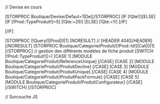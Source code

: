 // Devise en cours

[STORPROC Boutique/Devise/Defaut=1|De][/STORPROC]
[IF [!Qte!]][ELSE]
[IF [!Prod::TypeProduit!]=5]
[!Qte:=25!]
[ELSE]
[!Qte:=1!]
[/IF]

[/IF]
<div class="FicheProduit">
    [STORPROC [!Query!]|Prod|0|1]
    [NORESULT]
    //			[HEADER 404][/HEADER]
    [/NORESULT]
    [STORPROC Boutique/Categorie/Produit/[!Prod::Id!]|Cat|0|1][/STORPROC]
    // gestion des différents modèles de fiche produit
    [SWITCH [!Prod::TypeProduit!]|=]
    [CASE 1]
    [MODULE Boutique/CategorieProduit/ReferenceUnique]
    [/CASE]
    [CASE 2]
    [MODULE Boutique/CategorieProduit/ProduitDecline]
    [/CASE]
    [CASE 3]
    [MODULE Boutique/CategorieProduit/ProduitUnique]
    [/CASE]
    [CASE 4]
    [MODULE Boutique/CategorieProduit/ProduitPackFormule]
    [/CASE]
    [CASE 5]
    [MODULE Boutique/CategorieProduit/ProduitConfigurateur]
    [/CASE]
    [/SWITCH]
    [/STORPROC]
</div>



// Surcouche JS
<script type="text/javascript">

$(document).ready(function () {
    VerifieSelection ();
    $('#FicheProduit').submit(function(e) {
                e.preventDefault();
                console.log('ajout au panier');
                // on vérifie qu'on a sélectionné le produit que l'on voulait acheté
                var sel = $('.CalculPrix');
                var req = {};
                var initI=0;
                //On va chercher tous les combos et radios d'attributs
                $(sel).each(function (index,item){
                    var attribut = $(item).attr('name');
                    var valeurattribut = -1;
                    var attributclass = $(item).attr('class');
                    initI=1;
                    switch ($(item).attr('type')){
                        case "radio":
                            if ($(item).is(":checked")){
                                valeurattribut = $(item).val();
                                //On stocke les informations dans le tableau de requete
                                req[attribut] = valeurattribut;
                            }
                            break;
                        default:
                            valeurattribut = $(item).val();
                            //On stocke les informations dans le tableau de requete
                            req[attribut] = valeurattribut;
                            break;
                    }
                });
                //On boucle sur req si une valeur est égale à -1 on sort
                for (var i in req){
                    if (req[i]==-1) {
                        console.log("Merci de sélectionner les attributs nécessaires avant d'ajouter au panier ");
                        toastr.warning("Merci de sélectionner les attributs nécessaires avant d'ajouter au panier ");
                        e.preventDefault();
                        return;
                    }
                };
                if (!(i)&& initI==1) {
                    console.log("Merci de sélectionner les attributs nécessaires avant d'ajouter au panier ");
                    toastr.warning("Merci de sélectionner les attributs nécessaires avant d'ajouter au panier ");
                    e.preventDefault();
                    return;
                }

                // GESTION DES CHOIX PACKS
                if ( $('#PackType').val()=='4') {
                    var sel = $('.PackChoix');
                    initI=1;
                    //On va chercher tous les choix du pack
                    $(sel).each(function (index,item){
                        if ($(item).val() =="") {
                            initI=0;
                        }
                    });
                    if (initI==0) {
                        console.log("Merci de choisir tous les produits de votre formule");
                        toastr.warning("Merci de choisir tous les produits de votre formule");
                        e.preventDefault();
                        return;

                    }
                    e.preventDefault();
                }
                if ( $('#PackType').val()=='5') {
                    var champ='';initI=1;
                    [STORPROC Boutique/Produit/[!Prod::Id!]/ConfigPack/Options=0&ChoixObligatoire=1|Cpk]
                    Champ='#PackChoix-'+[!Cpk::Id!];
                    if ($(Champ).val() =="") {
                        initI=0;
                    }
                    [/STORPROC]
                    if (initI==0) {
                        console.log("Merci de choisir toutes les parties de votre carte personnalisable");
                        toastr.warning("Merci de choisir toutes les parties de votre carte personnalisable");
                        e.preventDefault();
                        return;

                    }
                    e.preventDefault();
                }
                var LaQte = $('#Qte').val();
                var LaRef= $('[name=Reference]').val();
                $('#myModalLabel').html("");

                console.log('on fait la requete');
                $.ajax({
                    type: "POST",
                    url: "/Boutique/Produit/PopupPanier.htrc",
                    dataType: "html",
                    success: function (msg) {
                        $('#lemodal').find('.modal-body').html(msg);
                        $('#lemodal').modal('show');
                    },
                    data: {
                        Qte:LaQte,
                        Reference:LaRef
                        ,config:{
                                [STORPROC Boutique/Produit/[!Prod::Id!]/ConfigPack|Cpk|||Ordre|ASC]
                [IF [!Pos!]>1],[/IF][!Cpk::Id!]:$('#PackChoix-[!Cpk::Id!]').val()
                        [/STORPROC]
            }
            ,options:{
        [!F:=0!]
        [STORPROC Boutique/Produit/[!Prod::Id!]/ConfigPack|Cpk|||Ordre|ASC]
        [STORPROC Boutique/Produit/[!Prod::Id!]/ConfigPack/[!Cpk::Id!]/Options|Opt|||Ordre|ASC]
        [IF [!F!]],[/IF]
        [SWITCH [!Opt::TypeOptions!]|=]
        [CASE 5]
        '[!Cpk::Id!]_[!Opt::Id!]':$('.OptionsChoix-[!Cpk::Id!]-[!Opt::Id!]').filter(':checked').val()
                [/CASE]
        [CASE 4]
        '[!Cpk::Id!]_[!Opt::Id!]':$('#OptionsChoix-[!Cpk::Id!]-[!Opt::Id!]').val()
                [/CASE]
        [DEFAULT]
        '[!Cpk::Id!]_[!Opt::Id!]':$('#OptionsChoix-[!Cpk::Id!]-[!Opt::Id!]').val()
                [/DEFAULT]
        [/SWITCH]

        [!F+=1!]
                [/STORPROC]
        [/STORPROC]
    }
}
});



});

});


function VerifieSelection () {
    //initialisation
    var sel = $('.CalculPrix');
    var req = {};

    //On va chercher tous les combos et radios d'attributs
    sel.each(function (index,item){
        var attribut = $(item).attr('name');
        var valeurattribut = -1;
        var attributclass = $(item).attr('class');
        switch ($(item).attr('type')){
            case "radio":
                if ($(item).is(":checked")){
                    valeurattribut = $(item).attr('value');
                    //On stocke les informations dans le tableau de requete
                    req[attribut] = valeurattribut;
                }
                break;
            default:
                valeurattribut = $(item).val();
                //On stocke les informations dans le tableau de requete
                req[attribut] = valeurattribut;
                break;
        }
    });
    //On boucle sur req si une valeur est égale à -1 on sort
    for (var i in req){
        if (req[i]==-1)return;
    };

    //On va chercher la quantite
    req.quantite = $('#Qte').val();
    // Desactive le bouton ajouter au panier tant qu'on a pas le retour JSON
    if($('#AchatAjouterPanier') != null){
        $('#AchatAjouterPanier').addClass('Disabled');
        $('#AchatAjouterPanier').attr('disabled','disabled');
    }

    //On execute la requete
    var r = $.getJSON('/Boutique/Produit/[!Prod::Id!]/getTarif.json',req)
            .fail(function (){
                toastr.error('probleme de connexion');
            })
            .done (function(json){
        //mettre à jour le champ tarif
        if (json.price!=0&&json.price!=undefined) {
            $('#tarif').html(json.price+' €');
        }
        // si on est dans configurateur de carte, afficher le prix à l'unité
        if ( $('#PackType').val()=='5') {
            $('#tarifunite').html("soit "+ json.priceUnit+" € l unité");

        }
        if($('#promo')==1) $('#tarifNonPromo').css('display', 'block');
        else {
            if($('#tarifNonPromo') != null) $('#tarifNonPromo').css('display', 'none');
        }
        if($('#tarifvisible') != null) $('#tarifvisible').css('display', 'none');

        $('#Reference').val(json.reference);


        //reactive le bouton ajouter au panier
        if($('#AchatAjouterPanier') != null && parseInt(json.StockAvailable)==1){
            $('#AchatAjouterPanier').unbind('click');
            $('#AchatAjouterPanier').removeClass('Disabled');
            $('#AchatAjouterPanier').removeAttr("disabled");
        }else if ($('#AchatAjouterPanier') != null){
            //on supprime tout evenement de click
            $('#AchatAjouterPanier').unbind('click');
            $('#AchatAjouterPanier').removeAttr("disabled");
            $('#AchatAjouterPanier').click(function (e){
                e.preventDefault();
                toastr.error('stock insuffisant pour ce produit.');
            });

        }
    });
}


function CalculQte2(PlusMoins,Type) {
    var Quantite= parseInt($('#Qte').val());
    var total= Quantite+parseFloat(PlusMoins);
    $('#Qte').val(total);
    if (total < 1) $('#Qte').val(1);
    if (Type==5&&total<25) $('#Qte').val(25);
    VerifieSelection ();
}


function CalculQte (PlusMoins,Type) {
    var sel = $('.CalculPrix');
    var req = {};
    var initI=0;
    var Quantite= parseInt($('#Qte').val());
    var total= Quantite+parseFloat(PlusMoins);
    $('#Qte').val(total);
    if (total < 1) $('#Qte').val(1);
    if (Type==5&&total<25) $('#Qte').val(25);

    // GESTION DES CHOIX PACKS
    if ( $('#PackType').val()=='4') {
        var sel = $('.PackChoix');
        initI=1;
        //On va chercher tous les choix du pack
        $(sel).each(function (index,item){
            if ($(item).val() =="") {
                initI=0;
            }
        });
        if (initI==0) {
            toastr.warning("Merci de choisir tous les produits de votre formule");
            return;

        }
    }
    [STORPROC [!Query!]|Prod|0|1][/STORPROC]
    if ( $('#PackType').val()=='5') {
        var champ='';initI=1;
        [STORPROC Boutique/Produit/[!Prod::Id!]/ConfigPack/Options=0&ChoixObligatoire=1|Cpk]
        Champ='#PackChoix-'+[!Cpk::Id!];
        if ($(Champ).val() =="") {
            initI=0;
        }
        [/STORPROC]

    }
    var LaQte = $('#Qte').val();
    var LaRef= $('#Reference').val();
    $('#myModalLabel').html("");


    $.ajax({
        type: "POST",
        url: "/Boutique/Produit/[!Prod::Id!]/getTarif.json",
        dataType: "json",
        success: function (json) {
            //mettre à jour le champ tarif
            if (json.price!=0&&json.price!=undefined) {
                $('#tarif').html(json.price+' €');
            }
            // si on est dans configurateur de carte, afficher le prix à l'unité
            if ( $('#PackType').val()=='5') {
                $('#tarifunite').html("soit "+ json.priceUnit+" € l unité");

            }
            if($('#promo')==1) $('#tarifNonPromo').css('display', 'block');
            else {
                if($('#tarifNonPromo') != null) $('#tarifNonPromo').css('display', 'none');
            }
            if($('#tarifvisible') != null) $('#tarifvisible').css('display', 'none');

            $('#Reference').val(json.reference);


            //reactive le bouton ajouter au panier
            if($('#AchatAjouterPanier') != null && parseInt(json.StockAvailable)==1){
                $('#AchatAjouterPanier').unbind('click');
                $('#AchatAjouterPanier').removeClass('Disabled');
                $('#AchatAjouterPanier').removeAttr("disabled");
            }else if ($('#AchatAjouterPanier') != null){
                //on supprime tout evenement de click
                $('#AchatAjouterPanier').unbind('click');
                $('#AchatAjouterPanier').removeAttr("disabled");
                $('#AchatAjouterPanier').click(function (e){
                    //	e.preventDefault();
                    toastr.error('stock insuffisant pour ce produit.');
                });

            }
        },
        data: {
            quantite:LaQte,
            Reference:LaRef,
            req : req
            ,config:{
                    [STORPROC Boutique/Produit/[!Prod::Id!]/ConfigPack|Cpk|||Ordre|ASC]
    [IF [!Pos!]>1],[/IF][!Cpk::Id!]:$('#PackChoix-[!Cpk::Id!]').val()
            [/STORPROC]
}
,options:{
    [!F:=0!]
    [STORPROC Boutique/Produit/[!Prod::Id!]/ConfigPack|Cpk|||Ordre|ASC]
    [STORPROC Boutique/Produit/[!Prod::Id!]/ConfigPack/[!Cpk::Id!]/Options|Opt|||Ordre|ASC]
    [IF [!F!]],[/IF]
    [SWITCH [!Opt::TypeOptions!]|=]
    [CASE 5]
    '[!Cpk::Id!]_[!Opt::Id!]':$('.OptionsChoix-[!Cpk::Id!]-[!Opt::Id!]').filter(':checked').val()
            [/CASE]
    [CASE 4]
    '[!Cpk::Id!]_[!Opt::Id!]':$('#OptionsChoix-[!Cpk::Id!]-[!Opt::Id!]').val()
            [/CASE]
    [DEFAULT]
    '[!Cpk::Id!]_[!Opt::Id!]':$('#OptionsChoix-[!Cpk::Id!]-[!Opt::Id!]').val()
            [/DEFAULT]
    [/SWITCH]

    [!F+=1!]
            [/STORPROC]
    [/STORPROC]
}
}
});

}






</script>